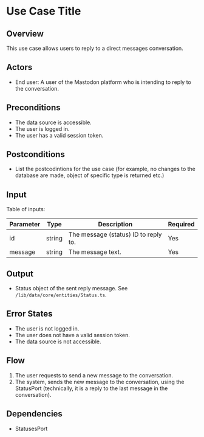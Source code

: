# Use Case Title

## Overview

This use case allows users to reply to a direct messages conversation.

## Actors

- End user: A user of the Mastodon platform who is intending to reply to the conversation.

## Preconditions

- The data source is accessible.
- The user is logged in.
- The user has a valid session token.

## Postconditions

- List the postcodintions for the use case (for example, no changes to the database are made, object of specific type is returned etc.)

## Input

Table of inputs:

| Parameter     | Type   | Description                          | Required |
| --------------| ------ | -------------------------------------| -------- |
| id            | string | The message (status) ID to reply to. | Yes      |
| message       | string | The message text.                    | Yes      |

## Output

- Status object of the sent reply message. See `/lib/data/core/entities/Status.ts`.

## Error States

- The user is not logged in.
- The user does not have a valid session token.
- The data source is not accessible.

## Flow

1. The user requests to send a new message to the conversation.
2. The system, sends the new message to the conversation, using the StatusPort (technically, it is a reply to the last message in the conversation).

## Dependencies

- StatusesPort




